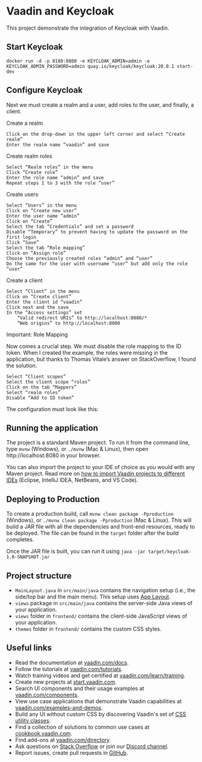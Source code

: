 # Vaadin and Keycloak

This project demonstrate the integration of Keycloak with Vaadin.

## Start Keycloak

    docker run -d -p 8180:8080 -e KEYCLOAK_ADMIN=admin -e KEYCLOAK_ADMIN_PASSWORD=admin quay.io/keycloak/keycloak:20.0.1 start-dev

## Configure Keycloak

Next we must create a realm and a user, add roles to the user, and finally, a client.

Create a realm

    Click on the drop-down in the upper left corner and select “Create realm”
    Enter the realm name “vaadin” and save

Create realm roles

    Select “Realm roles” in the menu
    Click “Create role”
    Enter the role name “admin” and save
    Repeat steps 1 to 3 with the role “user”

Create users

    Select “Users” in the menu
    Click on “Create new user”
    Enter the user name “admin”
    Click on “Create”
    Select the tab “Credentials” and set a password
    Disable “Temporary” to prevent having to update the password on the first login
    Click “Save”
    Select the tab “Role mapping”
    Click on “Assign role”
    Choose the previously created roles “admin” and “user”
    Do the same for the user with username “user” but add only the role “user”

Create a client

    Select “Client” in the menu
    Click on “Create client”
    Enter the client id “vaadin”
    Click next and the save
    In the “Access settings” set
        “Valid redirect URIs” to http://localhost:8080/*
        “Web origins” to http://localhost:8080

Important: Role Mapping

Now comes a crucial step. We must disable the role mapping to the ID token. When I created the example, the roles were missing in the application, but thanks to Thomas Vitale’s answer on StackOverflow, I found the solution.

    Select “Client scopes”
    Select the client scope “roles”
    Click on the tab “Mappers”
    Select “realm roles”
    Disable “Add to ID token”

The configuration must look like this:


## Running the application

The project is a standard Maven project. To run it from the command line,
type `mvnw` (Windows), or `./mvnw` (Mac & Linux), then open
http://localhost:8080 in your browser.

You can also import the project to your IDE of choice as you would with any
Maven project. Read more on [how to import Vaadin projects to different 
IDEs](https://vaadin.com/docs/latest/guide/step-by-step/importing) (Eclipse, IntelliJ IDEA, NetBeans, and VS Code).

## Deploying to Production

To create a production build, call `mvnw clean package -Pproduction` (Windows),
or `./mvnw clean package -Pproduction` (Mac & Linux).
This will build a JAR file with all the dependencies and front-end resources,
ready to be deployed. The file can be found in the `target` folder after the build completes.

Once the JAR file is built, you can run it using
`java -jar target/keycloak-1.0-SNAPSHOT.jar`

## Project structure

- `MainLayout.java` in `src/main/java` contains the navigation setup (i.e., the
  side/top bar and the main menu). This setup uses
  [App Layout](https://vaadin.com/docs/components/app-layout).
- `views` package in `src/main/java` contains the server-side Java views of your application.
- `views` folder in `frontend/` contains the client-side JavaScript views of your application.
- `themes` folder in `frontend/` contains the custom CSS styles.

## Useful links

- Read the documentation at [vaadin.com/docs](https://vaadin.com/docs).
- Follow the tutorials at [vaadin.com/tutorials](https://vaadin.com/tutorials).
- Watch training videos and get certified at [vaadin.com/learn/training](https://vaadin.com/learn/training).
- Create new projects at [start.vaadin.com](https://start.vaadin.com/).
- Search UI components and their usage examples at [vaadin.com/components](https://vaadin.com/components).
- View use case applications that demonstrate Vaadin capabilities at [vaadin.com/examples-and-demos](https://vaadin.com/examples-and-demos).
- Build any UI without custom CSS by discovering Vaadin's set of [CSS utility classes](https://vaadin.com/docs/styling/lumo/utility-classes). 
- Find a collection of solutions to common use cases at [cookbook.vaadin.com](https://cookbook.vaadin.com/).
- Find add-ons at [vaadin.com/directory](https://vaadin.com/directory).
- Ask questions on [Stack Overflow](https://stackoverflow.com/questions/tagged/vaadin) or join our [Discord channel](https://discord.gg/MYFq5RTbBn).
- Report issues, create pull requests in [GitHub](https://github.com/vaadin).
